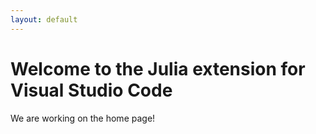 ```yaml
---
layout: default
---
```


# Welcome to the Julia extension for Visual Studio Code

We are working on the home page!
